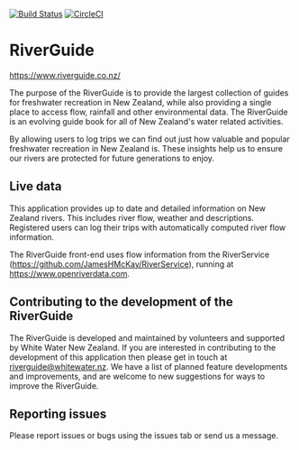 [![Build Status](https://travis-ci.com/JamesHMcKay/RiverGuide.svg?token=wyLJyy2MD7L7enqAG4LC&branch=master)](https://travis-ci.com/JamesHMcKay/RiverGuide)
[![CircleCI](https://circleci.com/gh/JamesHMcKay/RiverGuide.svg?style=svg&circle-token=e899ab26f2c1a9e84f967b1a278f2c1c6a5f8a24)](https://circleci.com/gh/JamesHMcKay/RiverGuide)

# RiverGuide

https://www.riverguide.co.nz/

The purpose of the RiverGuide is to provide the largest collection of guides for freshwater recreation in New Zealand, while also providing a single place to access flow, rainfall and other environmental data.  The RiverGuide is an evolving guide book for all of New Zealand's water related activities.

By allowing users to log trips we can find out just how valuable and popular freshwater recreation in New Zealand is. These insights help us to ensure our rivers are protected for future generations to enjoy.

## Live data

This application provides up to date and detailed information on New Zealand rivers.  This includes river flow, weather and descriptions.  Registered users can log their trips with automatically computed river flow information.

The RiverGuide front-end uses flow information from the RiverService (https://github.com/JamesHMcKay/RiverService), running at https://www.openriverdata.com.


## Contributing to the development of the RiverGuide

The RiverGuide is developed and maintained by volunteers and supported by White Water New Zealand.  If you are interested in contributing to the development of this application then please get in touch at riverguide@whitewater.nz.  We have a list of planned feature developments and improvements, and are welcome to new suggestions for ways to improve the RiverGuide.

## Reporting issues

Please report issues or bugs using the issues tab or send us a message.

